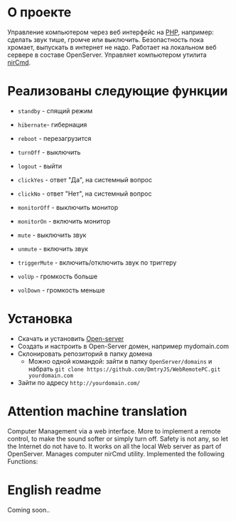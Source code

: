 # О проекте
Управление компьютером через веб интерфейс на [PHP](http://php.net/), например: сделать звук тише, громче или выключить. Безопастность пока хромает, выпускать в интернет не надо. Работает на локальном веб сервере в составе OpenServer. Управляет компьютером утилита [nirCmd](http://nircmd.nirsoft.net/).


# Реализованы следующие функции
* `standby` - спящий режим
* `hibernate`- гибернация
* `reboot` - перезагрузится
* `turnOff` - выключить
* `logout` - выйти
* `clickYes` - ответ "Да", на системный вопрос
* `clickNo` - ответ "Нет", на системный вопрос
* `monitorOff` - выключить монитор
* `monitorOn` - включить монитор

* `mute` - выключить звук
* `unmute` - включить звук
* `triggerMute` - включить/отключить звук по триггеру
* `volUp` - громкость больше
* `volDown` - громкость меньше 

# Установка
* Скачать и установить [Open-server](http://open-server.ru/download/)
* Создать и настроить в Open-Server домен, например mydomain.com
* Склонировать репозиторий в папку домена 
  * Можно одной командой: зайти в папку `OpenServer/domains` и набрать `git clone https://github.com/DmtryJS/WebRemotePC.git yourdomain.com`
* Зайти по адресу `http://yourdomain.com/`

# Attention machine translation

Computer Management via a web interface. More to implement a remote control, to make the sound softer or simply turn off. Safety is not any, so let the Internet do not have to. It works on all the local Web server as part of OpenServer. Manages computer nirCmd utility.
Implemented the following Functions:


# English readme
Coming soon..
